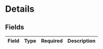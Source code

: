 # Details


## Fields

| Field       | Type        | Required    | Description |
| ----------- | ----------- | ----------- | ----------- |